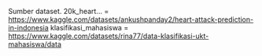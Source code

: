 Sumber dataset.
20k_heart... = https://www.kaggle.com/datasets/ankushpanday2/heart-attack-prediction-in-indonesia
klasifikasi_mahasiswa = https://www.kaggle.com/datasets/rina77/data-klasifikasi-ukt-mahasiswa/data
